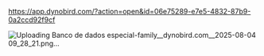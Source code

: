 https://app.dynobird.com/?action=open&id=06e75289-e7e5-4832-87b9-0a2ccd92f9cf

![Uploading Banco de dados especial-family__dynobird.com__2025-08-04 09_28_21.png…]()
